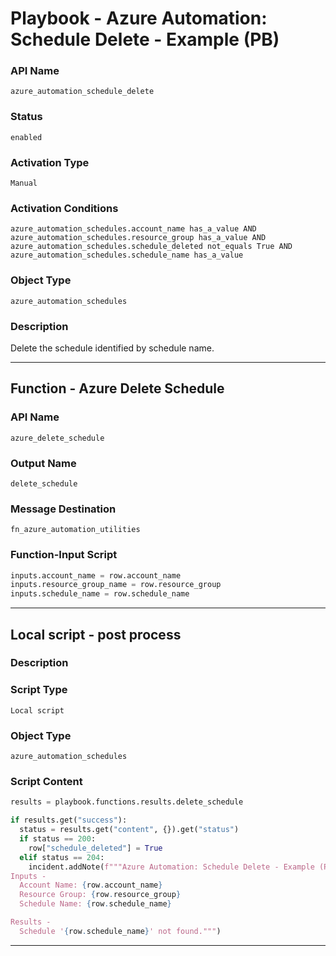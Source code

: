 <!--
    DO NOT MANUALLY EDIT THIS FILE
    THIS FILE IS AUTOMATICALLY GENERATED WITH resilient-sdk codegen
    Generated with resilient-sdk v50.1.262
-->

# Playbook - Azure Automation: Schedule Delete - Example (PB)

### API Name
`azure_automation_schedule_delete`

### Status
`enabled`

### Activation Type
`Manual`

### Activation Conditions
`azure_automation_schedules.account_name has_a_value AND azure_automation_schedules.resource_group has_a_value AND azure_automation_schedules.schedule_deleted not_equals True AND azure_automation_schedules.schedule_name has_a_value`

### Object Type
`azure_automation_schedules`

### Description
Delete the schedule identified by schedule name.


---
## Function - Azure Delete Schedule

### API Name
`azure_delete_schedule`

### Output Name
`delete_schedule`

### Message Destination
`fn_azure_automation_utilities`

### Function-Input Script
```python
inputs.account_name = row.account_name
inputs.resource_group_name = row.resource_group
inputs.schedule_name = row.schedule_name
```

---

## Local script - post process

### Description


### Script Type
`Local script`

### Object Type
`azure_automation_schedules`

### Script Content
```python
results = playbook.functions.results.delete_schedule

if results.get("success"):
  status = results.get("content", {}).get("status")
  if status == 200:
    row["schedule_deleted"] = True
  elif status == 204:
    incident.addNote(f"""Azure Automation: Schedule Delete - Example (PB)
Inputs -
  Account Name: {row.account_name}
  Resource Group: {row.resource_group}
  Schedule Name: {row.schedule_name}

Results -
  Schedule '{row.schedule_name}' not found.""")
```

---

